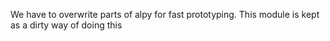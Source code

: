 We have to overwrite parts of alpy for fast prototyping. This module is kept as a dirty way of doing this